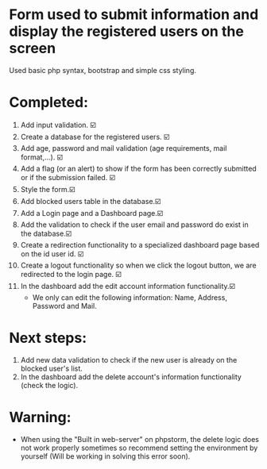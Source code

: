 # Form used to submit information and display the registered users on the screen
Used basic php syntax, bootstrap and simple css styling.

# Completed:
1. Add input validation. ☑️
2. Create a database for the registered users. ☑️
3. Add age, password and mail validation (age requirements, mail format,...). ☑️
4. Add a flag (or an alert) to show if the form has been correctly submitted or if the submission failed. ☑️
5. Style the form.☑️
6. Add blocked users table in the database.☑️
7. Add a Login page and a Dashboard page.☑️
8. Add the validation to check if the user email and password do exist in the database.☑️ 
9. Create a redirection functionality to a specialized dashboard page based on the id user id. ☑️
10. Create a logout functionality so when we click the logout button, we are redirected to the login page. ☑️
11. In the dashboard add the edit account information functionality.☑️
    * We only can edit the following information: Name, Address, Password and Mail.

# Next steps:
1. Add new data validation to check if the new user is already on the blocked user's list.
2. In the dashboard add the delete account's information functionality (check the logic).

# Warning:
* When using the "Built in web-server" on phpstorm, the delete logic does not work properly sometimes so recommend 
  setting the environment by yourself (Will be working in solving this error soon).